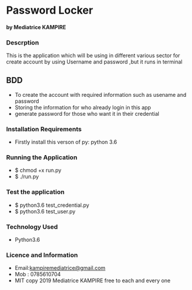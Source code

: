 # Password Locker 
#### by Mediatrice KAMPIRE 
### Descrption
This is the application which will be using in different various sector for create account by using Username and password ,but it runs in terminal
## BDD
* To create the account with required information such as usename and password
* Storing the information for who already login in this app
* generate password for those who want it in their credential
### Installation Requirements
* Firstly install this verson of py: python 3.6
### Running the Application
* $ chmod +x run.py
*  $ ./run.py 
### Test the application
* $ python3.6 test_credential.py
* $ python3.6 test_user.py
### Technology Used 
* Python3.6
### Licence and Information
* Email:kampiremediatrice@gmail.com
* Mob : 0785610704
* MIT copy 2019 Mediatrice KAMPIRE
free to each and every one
